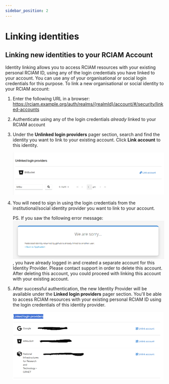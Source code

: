 ```yaml
---
sidebar_position: 2
---
```


# Linking identities

## Linking new identities to your RCIAM Account

Identity linking allows you to access RCIAM resources with your existing personal
RCIAM ID, using any of the login credentials you have linked to your account. You
can use any of your organisational or social login credentials for this purpose.
To link a new organisational or social identity to your RCIAM account:

1. Enter the following URL in a browser: <https://rciam.example.org/auth/realms/{realmId}/account/#/security/linked-accounts>

1. Authenticate using any of the login credentials _already_
   linked to your RCIAM account

1. Under the **Unlinked login providers** pager section, search and find the identity you want to link to your existing account.
   Click **Link account** to this identity.

   ![Link new identity](../../static/img/user/link-new.png)

1. You will need to sign in using the login credentials from the
   institutional/social identity provider you want to link to your account.

   PS. If you saw the following error message:
   ![already-linked](../../static/img/user/already-linked.PNG)
   , you have already logged in and created a separate account for this Identity Provider.
   Please contact support in order to delete this account. 
   After deleting this account, you could proceed with linking this account with your existing account.

1. After successful authentication, the new Identity Provider will be available
   under the **Linked login providers** pager section. You'll be able to access RCIAM
   resources with your existing personal RCIAM ID using the login credentials of
   this identity provider.

   ![Link new identity end](../../static/img/user/link-end.png) 

